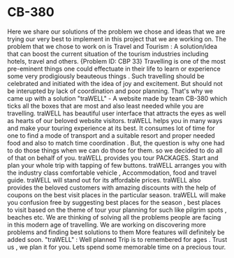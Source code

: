 # CB-380
Here we share our solutions of the problem we chose and ideas that we are trying our very best to implement in this project that we are working on.
The problem that we chose to work on is Travel and Tourism : A solution/idea that can boost the current situation of the tourism industries including hotels, travel and others. {Problem ID: CBP 33}
Travelling is one of the most pre-eminent things one could effectuate in their life to learn or experience some very prodigiously beauteous things .
Such travelling should be celebrated and initiated with the idea of joy and excitement.
But should not be interupted by lack of coordination and poor planning.
That's why we came up with a solution
"traWELL" - A website made by team CB-380 which ticks all the boxes that are most and also least needed while you are travelling.
traWELL has beautiful user interface that attracts the eyes as well as hearts of our beloved website visitors.
traWELL helps you in many ways and make your touring experience at its best.
It consumes lot of time for one to find a mode of transport and a suitable resort and proper needed food and also to match time coordination . 
But, the question is why one had to do those things when we can do those for them.
so we decided to do all of that on behalf of you.
traWELL provides you tour PACKAGES.
Start and plan your whole trip with tapping of few buttons.
traWELL arranges you with the industry class comfortable vehicle , Accommodation, food and travel guide.
traWELL will stand out for its affordable prices.
traWELL also provides the beloved customers with amazing discounts with the help of coupons on the best visit places in the particular season.
traWELL will make you confusion free by suggesting best places for the season , best places to visit based on the theme of tour your planning for such like pilgrim spots , beaches etc.
We are thinking of solving all the problems people are facing in this modern age of travelling.
We are working on discovering more problems and finding best solutions to them
More features will definitely be added soon.
"traWELL" : Well planned Trip is to remembered for ages . Trust us , we plan it for you. Lets spend some memorable time on a precious tour.
